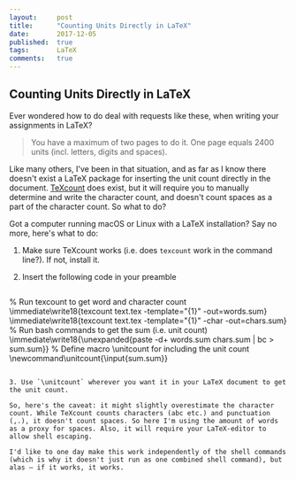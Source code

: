 ```yaml
---
layout: 	post
title:  	"Counting Units Directly in LaTeX"
date:   	2017-12-05
published:	true
tags:		LaTeX
comments:   true
---
```


## Counting Units Directly in LaTeX

Ever wondered how to do deal with requests like these, when writing your assignments in LaTeX?

>You have a maximum of two pages to do it. One page equals 2400 units (incl. letters, digits and spaces). 

Like many others, I've been in that situation, and as far as I know there doesn't exist a LaTeX package for inserting the unit count directly in the document. <a href="http://app.uio.no/ifi/texcount/">TeXcount</a> does exist, but it will require you to manually determine and write the character count, and doesn't count spaces as a part of the character count. So what to do?
  
Got a computer running macOS or Linux with a LaTeX installation? Say no more, here's what to do:

1. Make sure TeXcount works (i.e. does `texcount` work in the command line?). If not, install it.
2. Insert the following code in your preamble 

    ```latex
% Run texcount to get word and character count
\immediate\write18{texcount text.tex -template="{1}" -out=words.sum}
\immediate\write18{texcount text.tex -template="{1}" -char -out=chars.sum}
% Run bash commands to get the sum (i.e. unit count)
\immediate\write18{\unexpanded{paste -d+ words.sum chars.sum | bc > sum.sum}}
% Define macro \unitcount for including the unit count
\newcommand\unitcount{\input{sum.sum}}
```

3. Use `\unitcount` wherever you want it in your LaTeX document to get the unit count.

So, here's the caveat: it might slightly overestimate the character count. While TeXcount counts characters (abc etc.) and punctuation (,.), it doesn't count spaces. So here I'm using the amount of words as a proxy for spaces. Also, it will require your LaTeX-editor to allow shell escaping.

I'd like to one day make this work independently of the shell commands (which is why it doesn't just run as one combined shell command), but alas – if it works, it works.